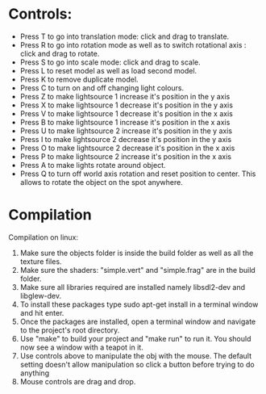 # Controls:

- Press T to go into translation mode: click and drag to translate.
- Press R to go into rotation mode as well as to switch rotational axis : click and drag to rotate.
- Press S to go into scale mode: click and drag to scale.
- Press L to reset model as well as load second model.
- Press K to remove duplicate model.
- Press C to turn on and off changing light colours.
- Press Z to make lightsource 1 increase it's position in the y axis
- Press X to make lightsource 1 decrease it's position in the y axis
- Press V to make lightsource 1 decrease it's position in the x axis
- Press B to make lightsource 1 increase it's position in the x axis
- Press U to make lightsource 2 increase it's position in the y axis
- Press I to make lightsource 2 decrease it's position in the y axis
- Press O to make lightsource 2 decrease it's position in the x axis
- Press P to make lightsource 2 increase it's position in the x axis
- Press A to make lights rotate around object.
- Press Q to turn off world axis rotation and reset position to center. This allows to rotate the object on the spot anywhere.
# Compilation
Compilation on linux:
1. Make sure the objects folder is inside the build folder as well as all the texture files.
2. Make sure the shaders: "simple.vert" and "simple.frag" are in the build folder.
3. Make sure all libraries required are installed namely libsdl2-dev and libglew-dev.
4. To install these packages type sudo apt-get install <package name> in a terminal window and hit enter. 
5. Once the packages are installed, open a terminal window and navigate to the project's root directory. 
6. Use "make" to build your project and "make run" to run it. You should now see a window with a teapot in it.
7. Use controls above to manipulate the obj with the mouse. The default setting doesn't allow manipulation so click a button before trying to do anything
8. Mouse controls are drag and drop.
